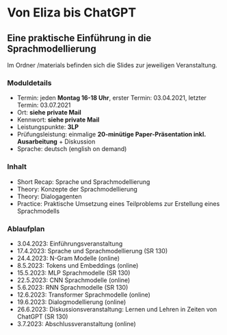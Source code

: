 # Von Eliza bis ChatGPT
## Eine praktische Einführung in die Sprachmodellierung

Im Ordner /materials befinden sich die Slides zur jeweiligen Veranstaltung. 

### Moduldetails

* Termin: jeden **Montag 16-18 Uhr**, erster Termin: 03.04.2021, letzter Termin: 03.07.2021 
* Ort: **siehe private Mail**
* Kennwort: **siehe private Mail**
* Leistungspunkte: **3LP**
* Prüfungsleistung: einmalige **20-minütige Paper-Präsentation inkl. Ausarbeitung** + Diskussion 
* Sprache: deutsch (english on demand)

### Inhalt 

* Short Recap: Sprache und Sprachmodellierung
* Theory: Konzepte der Sprachmodellierung 
* Theory: Dialogagenten
* Practice: Praktische Umsetzung eines Teilproblems zur Erstellung eines Sprachmodells

### Ablaufplan

* 3.04.2023: Einführungsveranstaltung 
* 17.4.2023: Sprache und Sprachmodellierung (SR 130)
* 24.4.2023: N-Gram Modelle (online)
* 8.5.2023: Tokens und Embeddings (online)
* 15.5.2023: MLP Sprachmodelle (SR 130)
* 22.5.2023: CNN Sprachmodelle (online)
* 5.6.2023: RNN Sprachmodelle (SR 130)
* 12.6.2023: Transformer Sprachmodelle (online)
* 19.6.2023: Dialogmodellierung (online)
* 26.6.2023: Diskussionsveranstaltung: Lernen und Lehren in Zeiten von ChatGPT (SR 130)
* 3.7.2023: Abschlussveranstaltung (online)
